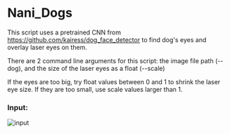 # Nani_Dogs
This script uses a pretrained CNN from https://github.com/kairess/dog_face_detector to find dog's eyes and overlay laser eyes on them.

There are 2 command line arguments for this script: the image file path (--dog), and the size of the laser eyes as a float (--scale)

If the eyes are too big, try float values between 0 and 1 to shrink the laser eye size. If they are too small, use scale values larger than 1.

### Input:
![input](https://github.com/johna1020/Nani_Dogs/blob/master/example/input.jpg)
